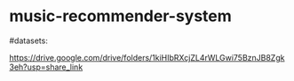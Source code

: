 # music-recommender-system
#datasets:

https://drive.google.com/drive/folders/1kiHIbRXcjZL4rWLGwi75BznJB8Zgk3eh?usp=share_link
